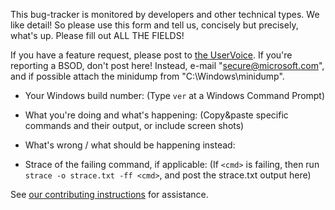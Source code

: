 This bug-tracker is monitored by developers and other technical types.  We like detail!  So please use this form and tell us, concisely but precisely, what's up.  Please fill out ALL THE FIELDS!

If you have a feature request, please post to [the UserVoice](https://wpdev.uservoice.com/forums/266908).  If you're reporting a BSOD, don't post here!  Instead, e-mail "secure@microsoft.com", and if possible attach the minidump from "C:\Windows\minidump\".


* Your Windows build number:  (Type `ver` at a Windows Command Prompt)

* What you're doing and what's happening:  (Copy&paste specific commands and their output, or include screen shots)

* What's wrong / what should be happening instead:

* Strace of the failing command, if applicable:  (If `<cmd>` is failing, then run `strace -o strace.txt -ff <cmd>`, and post the strace.txt output here)


See [our contributing instructions](https://github.com/Microsoft/BashOnWindows/blob/master/CONTRIBUTING.md) for assistance.
